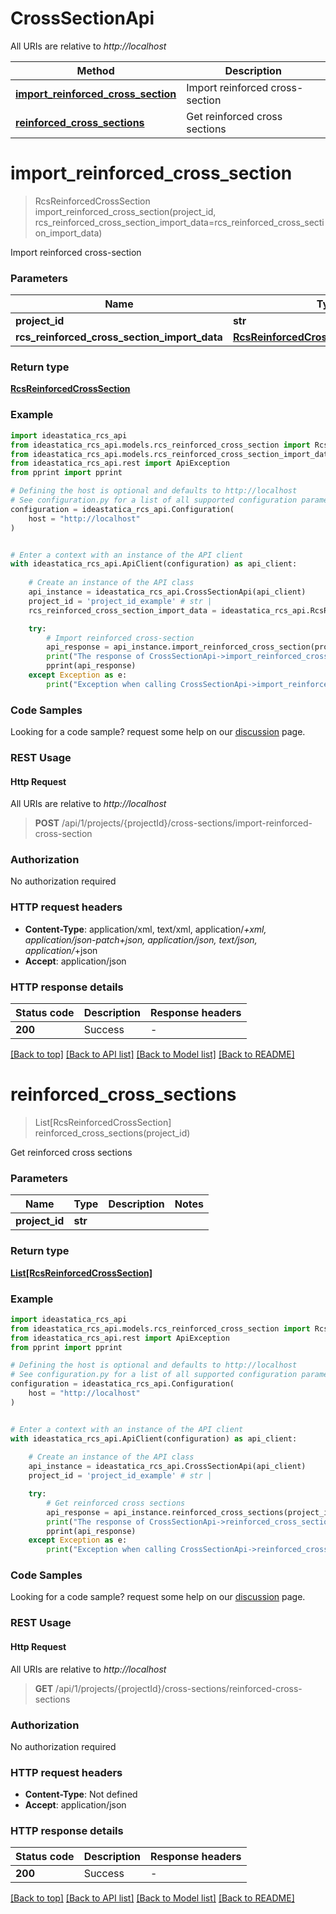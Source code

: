 # CrossSectionApi

All URIs are relative to *http://localhost*

Method | Description
------------- | -------------
[**import_reinforced_cross_section**](CrossSectionApi.md#import_reinforced_cross_section) | Import reinforced cross-section
[**reinforced_cross_sections**](CrossSectionApi.md#reinforced_cross_sections) | Get reinforced cross sections


<a id="import_reinforced_cross_section"></a>
# **import_reinforced_cross_section**
> RcsReinforcedCrossSection import_reinforced_cross_section(project_id, rcs_reinforced_cross_section_import_data=rcs_reinforced_cross_section_import_data)

Import reinforced cross-section

### Parameters


Name | Type | Description  | Notes
------------- | ------------- | ------------- | -------------
 **project_id** | **str**|  | 
 **rcs_reinforced_cross_section_import_data** | [**RcsReinforcedCrossSectionImportData**](RcsReinforcedCrossSectionImportData.md)|  | [optional] 

### Return type

[**RcsReinforcedCrossSection**](RcsReinforcedCrossSection.md)

### Example


```python
import ideastatica_rcs_api
from ideastatica_rcs_api.models.rcs_reinforced_cross_section import RcsReinforcedCrossSection
from ideastatica_rcs_api.models.rcs_reinforced_cross_section_import_data import RcsReinforcedCrossSectionImportData
from ideastatica_rcs_api.rest import ApiException
from pprint import pprint

# Defining the host is optional and defaults to http://localhost
# See configuration.py for a list of all supported configuration parameters.
configuration = ideastatica_rcs_api.Configuration(
    host = "http://localhost"
)


# Enter a context with an instance of the API client
with ideastatica_rcs_api.ApiClient(configuration) as api_client:
    
    # Create an instance of the API class
    api_instance = ideastatica_rcs_api.CrossSectionApi(api_client)
    project_id = 'project_id_example' # str | 
    rcs_reinforced_cross_section_import_data = ideastatica_rcs_api.RcsReinforcedCrossSectionImportData() # RcsReinforcedCrossSectionImportData |  (optional)

    try:
        # Import reinforced cross-section
        api_response = api_instance.import_reinforced_cross_section(project_id, rcs_reinforced_cross_section_import_data=rcs_reinforced_cross_section_import_data)
        print("The response of CrossSectionApi->import_reinforced_cross_section:\n")
        pprint(api_response)
    except Exception as e:
        print("Exception when calling CrossSectionApi->import_reinforced_cross_section: %s\n" % e)
```



### Code Samples

Looking for a code sample? request some help on our [discussion](https://github.com/idea-statica/ideastatica-public/discussions) page. 

### REST Usage

#### Http Request

All URIs are relative to *http://localhost*

> **POST** /api/1/projects/{projectId}/cross-sections/import-reinforced-cross-section 

### Authorization

No authorization required

### HTTP request headers

 - **Content-Type**: application/xml, text/xml, application/*+xml, application/json-patch+json, application/json, text/json, application/*+json
 - **Accept**: application/json

### HTTP response details

| Status code | Description | Response headers |
|-------------|-------------|------------------|
**200** | Success |  -  |

[[Back to top]](#) [[Back to API list]](../README.md#documentation-for-api-endpoints) [[Back to Model list]](../README.md#documentation-for-models) [[Back to README]](../README.md)

<a id="reinforced_cross_sections"></a>
# **reinforced_cross_sections**
> List[RcsReinforcedCrossSection] reinforced_cross_sections(project_id)

Get reinforced cross sections

### Parameters


Name | Type | Description  | Notes
------------- | ------------- | ------------- | -------------
 **project_id** | **str**|  | 

### Return type

[**List[RcsReinforcedCrossSection]**](RcsReinforcedCrossSection.md)

### Example


```python
import ideastatica_rcs_api
from ideastatica_rcs_api.models.rcs_reinforced_cross_section import RcsReinforcedCrossSection
from ideastatica_rcs_api.rest import ApiException
from pprint import pprint

# Defining the host is optional and defaults to http://localhost
# See configuration.py for a list of all supported configuration parameters.
configuration = ideastatica_rcs_api.Configuration(
    host = "http://localhost"
)


# Enter a context with an instance of the API client
with ideastatica_rcs_api.ApiClient(configuration) as api_client:
    
    # Create an instance of the API class
    api_instance = ideastatica_rcs_api.CrossSectionApi(api_client)
    project_id = 'project_id_example' # str | 

    try:
        # Get reinforced cross sections
        api_response = api_instance.reinforced_cross_sections(project_id)
        print("The response of CrossSectionApi->reinforced_cross_sections:\n")
        pprint(api_response)
    except Exception as e:
        print("Exception when calling CrossSectionApi->reinforced_cross_sections: %s\n" % e)
```



### Code Samples

Looking for a code sample? request some help on our [discussion](https://github.com/idea-statica/ideastatica-public/discussions) page. 

### REST Usage

#### Http Request

All URIs are relative to *http://localhost*

> **GET** /api/1/projects/{projectId}/cross-sections/reinforced-cross-sections 

### Authorization

No authorization required

### HTTP request headers

 - **Content-Type**: Not defined
 - **Accept**: application/json

### HTTP response details

| Status code | Description | Response headers |
|-------------|-------------|------------------|
**200** | Success |  -  |

[[Back to top]](#) [[Back to API list]](../README.md#documentation-for-api-endpoints) [[Back to Model list]](../README.md#documentation-for-models) [[Back to README]](../README.md)

